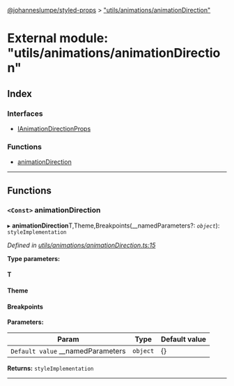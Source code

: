 [@johanneslumpe/styled-props](../README.md) > ["utils/animations/animationDirection"](../modules/_utils_animations_animationdirection_.md)

# External module: "utils/animations/animationDirection"

## Index

### Interfaces

* [IAnimationDirectionProps](../interfaces/_utils_animations_animationdirection_.ianimationdirectionprops.md)

### Functions

* [animationDirection](_utils_animations_animationdirection_.md#animationdirection)

---

## Functions

<a id="animationdirection"></a>

### `<Const>` animationDirection

▸ **animationDirection**T,Theme,Breakpoints(__namedParameters?: *`object`*): `styleImplementation`

*Defined in [utils/animations/animationDirection.ts:15](https://github.com/johanneslumpe/styled-props/blob/3abf398/src/utils/animations/animationDirection.ts#L15)*

**Type parameters:**

#### T 
#### Theme 
#### Breakpoints 
**Parameters:**

| Param | Type | Default value |
| ------ | ------ | ------ |
| `Default value` __namedParameters | `object` |  {} |

**Returns:** `styleImplementation`

___

